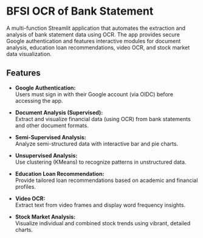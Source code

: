 # BFSI OCR of Bank Statement

A multi-function Streamlit application that automates the extraction and analysis of bank statement data using OCR. The app provides secure Google authentication and features interactive modules for document analysis, education loan recommendations, video OCR, and stock market data visualization.

## Features

- **Google Authentication:**  
  Users must sign in with their Google account (via OIDC) before accessing the app.

- **Document Analysis (Supervised):**  
  Extract and visualize financial data (using OCR) from bank statements and other document formats.

- **Semi-Supervised Analysis:**  
  Analyze semi-structured data with interactive bar and pie charts.

- **Unsupervised Analysis:**  
  Use clustering (KMeans) to recognize patterns in unstructured data.

- **Education Loan Recommendation:**  
  Provide tailored loan recommendations based on academic and financial profiles.

- **Video OCR:**  
  Extract text from video frames and display word frequency insights.

- **Stock Market Analysis:**  
  Visualize individual and combined stock trends using vibrant, detailed charts.
